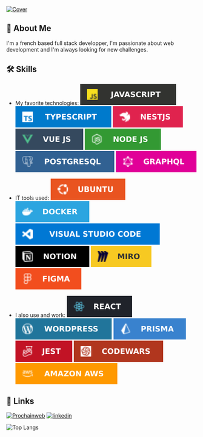 [![Cover](https://raw.githubusercontent.com/Arnaud-Lyard/Arnaud-Lyard/main/img/Animation.gif)](https://prochainweb.com)

## 🚀 About Me
I'm a french based full stack developper, I'm passionate about web development and I'm always looking for new challenges.


## 🛠 Skills
- My favorite technologies: [![JavaScript](https://github.com/Arnaud-Lyard/Arnaud-Lyard/blob/main/img/JavaScript.svg)](https://developer.mozilla.org/fr/docs/Web/JavaScript)
[![TypeScript](https://github.com/Arnaud-Lyard/Arnaud-Lyard/blob/main/img/Typescript.svg)](https://www.typescriptlang.org/fr/docs/)
[![NestJS](https://github.com/Arnaud-Lyard/Arnaud-Lyard/blob/main/img/NestJS.svg)](https://docs.nestjs.com/)
[![VueJS](https://github.com/Arnaud-Lyard/Arnaud-Lyard/blob/main/img/VueJS.svg)](https://vuejs.org/)
[![NodeJS](https://github.com/Arnaud-Lyard/Arnaud-Lyard/blob/main/img/NodeJS.svg)](https://nodejs.org/docs/latest/api/)
[![PostgreSQL](https://github.com/Arnaud-Lyard/Arnaud-Lyard/blob/main/img/Postgresql.svg)](https://www.postgresql.org/docs/)
[![GraphQL](https://github.com/Arnaud-Lyard/Arnaud-Lyard/blob/main/img/Graphql.svg)](https://graphql.org/)

- IT tools used: ![[cover](https://doc.ubuntu-fr.org/)](https://github.com/Arnaud-Lyard/Arnaud-Lyard/blob/main/img/Ubuntu.svg) ![[cover](https://docs.docker.com/)](https://github.com/Arnaud-Lyard/Arnaud-Lyard/blob/main/img/Docker.svg) ![[cover](https://code.visualstudio.com/)](https://github.com/Arnaud-Lyard/Arnaud-Lyard/blob/main/img/Visual-studio-code.svg) ![[cover](https://www.notion.so/)](https://github.com/Arnaud-Lyard/Arnaud-Lyard/blob/main/img/Notion.svg) ![[cover](https://miro.com/)](https://github.com/Arnaud-Lyard/Arnaud-Lyard/blob/main/img/Miro.svg) ![[cover](https://www.figma.com/)](https://github.com/Arnaud-Lyard/Arnaud-Lyard/blob/main/img/Figma.svg)
- I also use and work: ![[Cover](https://fr.react.dev/)](https://github.com/Arnaud-Lyard/Arnaud-Lyard/blob/main/img/ReactJS.svg) ![[Cover](https://wordpress.org/)](https://github.com/Arnaud-Lyard/Arnaud-Lyard/blob/main/img/Wordpress.svg) ![[Cover](https://www.prisma.io/)](https://github.com/Arnaud-Lyard/Arnaud-Lyard/blob/main/img/Prisma.svg) ![[Cover](https://jestjs.io/)](https://github.com/Arnaud-Lyard/Arnaud-Lyard/blob/main/img/Jest.svg) ![[Cover](https://www.codewars.com/users/Arnaud-Lyard)](https://github.com/Arnaud-Lyard/Arnaud-Lyard/blob/main/img/Codewars.svg) ![[Cover](https://aws.amazon.com/)](https://github.com/Arnaud-Lyard/Arnaud-Lyard/blob/main/img/Aws.svg)

## 🔗 Links
[![Prochainweb](https://img.shields.io/badge/my_portfolio-000?style=for-the-badge&logo=ko-fi&logoColor=white)](https://prochainweb.com)
[![linkedin](https://img.shields.io/badge/linkedin-0A66C2?style=for-the-badge&logo=linkedin&logoColor=white)](https://www.linkedin.com/in/arnaud-lyard/)




![Top Langs](https://github-readme-stats.vercel.app/api/top-langs/?username=Arnaud-Lyard)
